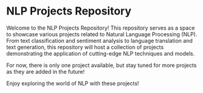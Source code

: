 # NLP Projects Repository

Welcome to the NLP Projects Repository! This repository serves as a space to showcase various projects related to Natural Language Processing (NLP). From text classification and sentiment analysis to language translation and text generation, this repository will host a collection of projects demonstrating the application of cutting-edge NLP techniques and models.

For now, there is only one project available, but stay tuned for more projects as they are added in the future!

Enjoy exploring the world of NLP with these projects!
